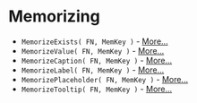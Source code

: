 # Memorizing

* `MemorizeExists( FN, MemKey )` - [More...](https://github.com/Hrabovszki1023/OKW/wiki/MemorizeExists%28-FN%2C-MemKey-%29)
* `MemorizeValue( FN, MemKey )` - [More...](https://github.com/Hrabovszki1023/OKW/wiki/MemorizeValue%28-FN%2C-MemKey-%29)
* `MemorizeCaption( FN, MemKey )` - [More...](https://github.com/Hrabovszki1023/OKW/wiki/MemorizeCaption%28-FN%2C-MemKey-%29)
* `MemorizeLabel( FN, MemKey )` - [More...](https://github.com/Hrabovszki1023/OKW/wiki/MemorizeLabel%28-FN%2C-MemKey-%29)
* `MemorizePlaceholder( FN, MemKey )` - [More...](https://github.com/Hrabovszki1023/OKW/wiki/MemorizePlaceholder%28-FN%2C-MemKey-%29)
* `MemorizeTooltip( FN, MemKey )` - [More...](https://github.com/Hrabovszki1023/OKW/wiki/MemorizeTooltip%28-FN%2C-MemKey-%29)

